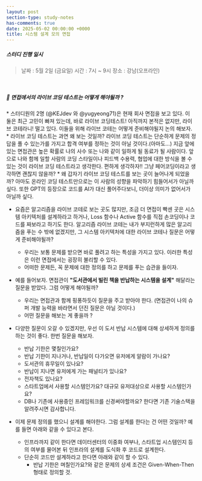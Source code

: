 ```yaml
---
layout: post
section-type: study-notes
has-comments: true
date: 2025-05-02 00:00:00 +0000
title: 시스템 설계 모의 면접  
---
```


<h5> 스터디 진행 일시</h5>
<blockquote>날짜 : 5월 2일 (금요일)    
시간 : 7시 ~ 9시    
장소 : 강남(오프라인)
</blockquote>

<br>

<h5> 🔧 면접에서의 라이브 코딩 테스트는 어떻게 해야될까 ? </h5>  
* 스터디원의 2명 (@KEJdev 와 @yugyeong71)은 현재 회사 면접을 보고 있다. 이 둘은 최근 고민이 빠져 있는데, 바로 라이브 코딩테스트! 아직까지 본적은 없지만, 라이브 코테라니! 떨고 있다. 이들을 위해 라이브 코테는 어떻게 준비해야될지 논의 해보자.  
    * 라이브 코딩 테스트는 과연 왜 보는 것일까?
        <opinion>라이브 코딩 테스트는 단순하게 문제의 정답을 풀 수 있는가를 가지고 합격 여부를 정하는 것이 아닐 것이다.(아마도...) 지금 앞에 있는 면접관은 높은 확률로 나의 사수 또는 나와 같이 일하게 될 동료가 될 사람이다. 앞으로 나와 함께 일할 사람의 코딩 스타일이나 피드백 수용력, 협업에 대한 방식을 볼 수 있는 것이 라이브 코딩 테스트라고 생각한다. 편하게 생각하자!! 그냥 페어코딩이라고 생각하면 괜찮지 않을까? </opinion>
    * 왜 갑자기 라이브 코딩 테스트를 보는 곳이 늘어나게 되었을까?
        <opinion>아마도 온라인 코딩 테스트만으로는 이 사람의 성향을 파악하기 힘들어서가 아닐까 싶다. 또한 GPT의 등장으로 코드를 AI가 대신 풀어주다보니, 더이상 의미가 없어서가 아닐까 싶다.</opinion>

* 요즘은 알고리즘을 라이브 코테로 보는 곳도 많지만, 조금 더 면접이 빡센 곳은 시스템 아키텍처를 설계하라고 하거나, Loss 함수나 Active 함수를 직접 손코딩이나 코드를 짜보라고 하기도 한다. 알고리즘 라이브 코테는 내가 부지런하게 많은 알고리즘을 푸는 수 밖에 없겠지만, 그 시스템 아키텍처에 대한 라이브 코테나 질문은 어떻게 준비해야될까? 
    * 우리는 보통 문제를 받으면 바로 풀려고 하는 특성을 가지고 있다. 이러한 특성은 이런 면접에서는 굉장히 불리할 수 있다. 
    * 어떠한 문제든, 꼭 문제에 대한 정의를 하고 문제를 푸는 습관을 들이자.

* 예를 들어보자. 면접관이 **"도서관에서 빌린 책을 반납하는 시스템을 설계"** 해달라는 질문을 받았다. 그럼 어떻게 해야될까?
    * 우리는 면접관과 함께 핑퐁하듯이 질문을 주고 받아야 한다. (면접관이 나의 슈퍼 개발 능력을 바라면서 던진 질문은 아닐 것이다.) 
    * 어떤 질문을 해보는 게 좋을까 ? 

* 다양한 질문이 오갈 수 있겠지만, 우선 이 도서 반납 시스템에 대해 상세하게 정의를 하는 것이 좋다. 한번 질문을 해보자.
    * 반납 기한은 몇칠인가요?
    * 반납 기한이 지나거나, 반납일이 다가오면 유저에게 알람이 가나요?
    * 도서관의 휴무일이 있나요?
    * 반납이 지나면 유저에게 가는 패널티가 있나요?
    * 전자책도 있나요?
    * 스타트업에서 사용할 시스템인가요? 대규모 유저대상으로 사용할 시스템인가요? 
    * DB나 기존에 사용중인 프레임워크를 신경써야할까요? 한다면 기존 기술스택을 알려주시면 감사합니다. 

* 이제 문제 정의를 했으니 설계를 해야한다. 그럼 설계를 한다는 건 어떤 것일까? 예를 들면 아래와 같을 수 있다고 본다.
    * 인프라까지 같이 한다면 데이터센터의 이중화 여부나, 스타트업 시스템인지 등의 여부를 물어본 뒤 인프라의 설계를 도식화 후 코드로 설계한다.
    * 단순히 코드만 설계하라고 한다면 아래와 같이 할 수 있다.
        * 반납 기한은 며칠인가요?와 같은 문제의 상세 조건은 Given-When-Then 형태로 정의할 것.
